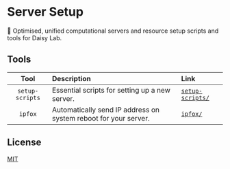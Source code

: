 # Server Setup

🌼 Optimised, unified computational servers and resource setup scripts and tools for Daisy Lab.

## Tools

|      Tool       | Description                                                     | Link                                 |
| :-------------: | :-------------------------------------------------------------- | :----------------------------------- |
| `setup-scripts` | Essential scripts for setting up a new server.                  | [`setup-scripts/`](./setup-scripts/) |
|     `ipfox`     | Automatically send IP address on system reboot for your server. | [`ipfox/`](./ipfox/)                 |

## License

[MIT](./LICENSE)
